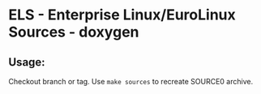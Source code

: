 # ELS - Enterprise Linux/EuroLinux Sources - doxygen
 
## Usage:
  Checkout branch or tag. Use `make sources` to recreate  SOURCE0 archive.
